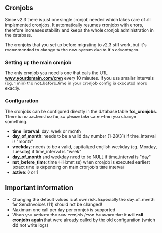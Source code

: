 ## Cronjobs

Since v2.3 there is just one single cronjob needed which takes care of all implemented cronjobs.
It automatically resumes cronjobs with errors, therefore increases stability and keeps the whole cronjob administration in the database.

The cronjobs that you set up before migrating to v2.3 still work, but it's recommended to change to the new system due to it's advantages.

### Setting up the main cronjob

The only cronjob you need is one that calls the URL **www.yourdomain.com/cron** every 10 minutes. If you use smaller intervals (eg. 1 min) the not_before_time in your cronjob config is executed more exactly.

### Configuration

The cronjobs can be configured directly in the database table **fcs_cronjobs**. There is no backend so far, so please take care when you change something.

* **time_interval**: day, week or month
* **day_of_month**: needs to be a valid day number (1-28/31) if time_interval is "month"
* **weekday**: needs to be a valid, capitalized english weekday (eg. Monday, Tuesday) if time_interval is "week"
* **day_of_month** and weekday need to be NULL if time_interval is "day"
* **not_before_time**: time (HH:mm:ss) when cronjob is executed earliest (exact time is depending on main cronjob's time interval
* **active**: 0 or 1

## Important information

* Changing the default values is at own risk. Especially the day_of_month for SendInvoices (11) should not be changed!
* Maximum one call per day per cronjob is supported
* When you activate the new cronjob /cron be aware that it **will call cronjobs again** that were already called by the old configuration (which did not write logs)